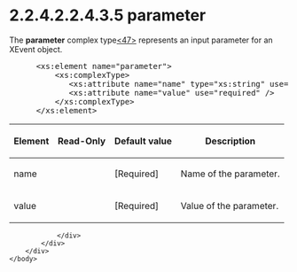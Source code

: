 <html dir="LTR" xmlns:mshelp="http://msdn.microsoft.com/mshelp" xmlns:ddue="http://ddue.schemas.microsoft.com/authoring/2003/5" xmlns:xlink="http://www.w3.org/1999/xlink" xmlns:tool="http://www.microsoft.com/tooltip">
    <head>
        <meta http-equiv="Content-Type" content="text/html; CHARSET=utf-8"></meta>
        <meta name="save" content="history"></meta>
        <title>2.2.4.2.2.4.3.5 parameter</title>
        <xml>
            <mshelp:toctitle title="2.2.4.2.2.4.3.5 parameter"></mshelp:toctitle>
            <mshelp:rltitle title="[MS-SSAS]: parameter"></mshelp:rltitle>
            <mshelp:keyword index="A" term="c5817af3-acc6-4b35-9fbb-44c19f0e9f7e"></mshelp:keyword>
            <mshelp:attr name="DCSext.ContentType" value="open specification"></mshelp:attr>
            <mshelp:attr name="AssetID" value="c5817af3-acc6-4b35-9fbb-44c19f0e9f7e"></mshelp:attr>
            <mshelp:attr name="TopicType" value="kbRef"></mshelp:attr>
            <mshelp:attr name="DCSext.Title" value="[MS-SSAS]: parameter" />
        </xml>
    </head>
    <body>
        <div id="header">
            <h1 class="heading">2.2.4.2.2.4.3.5 parameter</h1>
        </div>
        <div id="mainSection">
            <div id="mainBody">
                <div id="allHistory" class="saveHistory"></div>
                <div id="sectionSection0" class="section" name="collapseableSection">
                    

<p>The <b>parameter</b> complex type<a id="Appendix_A_Target_47"></a><a href="b9ac4859-2662-44ca-b131-9addd8b953dc.htm#Appendix_A_47" aria-label="Product behavior note 47">&lt;47&gt;</a> represents an input parameter
for an XEvent object.</p>

<dl>
<dd>
<div><pre> &lt;xs:element name=&quot;parameter&quot;&gt;
     &lt;xs:complexType&gt;
        &lt;xs:attribute name=&quot;name&quot; type=&quot;xs:string&quot; use=&quot;required&quot; /&gt;
        &lt;xs:attribute name=&quot;value&quot; use=&quot;required&quot; /&gt;
     &lt;/xs:complexType&gt;
 &lt;/xs:element&gt;
</pre></div>
</dd></dl>

<table>
 <thead>
  <tr>
   <th>
   <p>Element</p>
   </th>
   <th>
   <p>Read-Only</p>
   </th>
   <th>
   <p>Default value</p>
   </th>
   <th>
   <p>Description</p>
   </th>
  </tr>
 </thead>
 <tr>
  <td>
  <p>name</p>
  </td>
  <td>
  <p> </p>
  </td>
  <td>
  <p>[Required]</p>
  </td>
  <td>
  <p>Name of the parameter.</p>
  </td>
 </tr>
 <tr>
  <td>
  <p>value</p>
  </td>
  <td>
  <p> </p>
  </td>
  <td>
  <p>[Required]</p>
  </td>
  <td>
  <p>Value of the parameter.</p>
  </td>
 </tr>
</table>

<p> </p>


                </div>
            </div>
        </div>
    </body>
</html>